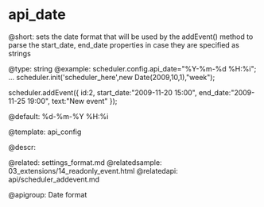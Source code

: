 api_date
=============


@short: sets the date format that will be used by the addEvent() method to parse the start_date, end_date properties in case they are specified as strings
	

@type: string
@example:
scheduler.config.api_date="%Y-%m-%d %H:%i";
...
scheduler.init('scheduler_here',new Date(2009,10,1),"week");

scheduler.addEvent({
	id:2,
	start_date:"2009-11-20 15:00",
	end_date:"2009-11-25 19:00",
	text:"New event"
});


@default: %d-%m-%Y %H:%i


@template:	api_config

@descr:

@related:
	settings_format.md
@relatedsample:
	03_extensions/14_readonly_event.html
@relatedapi:
	api/scheduler_addevent.md 

@apigroup: Date format
	